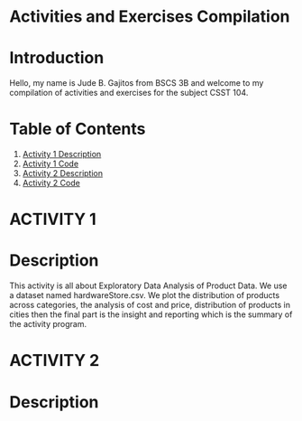 # **Activities and Exercises Compilation**

# Introduction

Hello, my name is Jude B. Gajitos from BSCS 3B and welcome to my compilation of activities and exercises for the subject CSST 104.

# **Table of Contents**

1. [Activity 1 Description](#activity-1)
2. [Activity 1 Code]()
3. [Activity 2 Description](#activity-2)
4. [Activity 2 Code]()

# **ACTIVITY 1**

# Description

This activity is all about Exploratory Data Analysis of Product Data. We use a dataset named hardwareStore.csv. We plot the distribution of products across categories, the analysis of cost and price, distribution of products in cities then the final part is the insight and reporting which is the summary of the activity program.

# **ACTIVITY 2**

# Description
